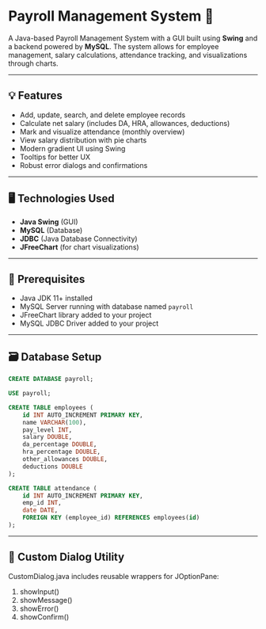 # Payroll Management System 🧾

A Java-based Payroll Management System with a GUI built using **Swing** and a backend powered by **MySQL**. The system allows for employee management, salary calculations, attendance tracking, and visualizations through charts.

---

## 💡 Features

- Add, update, search, and delete employee records  
- Calculate net salary (includes DA, HRA, allowances, deductions)  
- Mark and visualize attendance (monthly overview)  
- View salary distribution with pie charts  
- Modern gradient UI using Swing  
- Tooltips for better UX  
- Robust error dialogs and confirmations

---

## 🖥️ Technologies Used

- **Java Swing** (GUI)  
- **MySQL** (Database)  
- **JDBC** (Java Database Connectivity)  
- **JFreeChart** (for chart visualizations)

---
## 🔧 Prerequisites

- Java JDK 11+ installed  
- MySQL Server running with database named `payroll`  
- JFreeChart library added to your project  
- MySQL JDBC Driver added to your project
---


## 🗃️ Database Setup
```sql
CREATE DATABASE payroll;

USE payroll;

CREATE TABLE employees (
    id INT AUTO_INCREMENT PRIMARY KEY,
    name VARCHAR(100),
    pay_level INT,
    salary DOUBLE,
    da_percentage DOUBLE,
    hra_percentage DOUBLE,
    other_allowances DOUBLE,
    deductions DOUBLE
);

CREATE TABLE attendance (
    id INT AUTO_INCREMENT PRIMARY KEY,
    emp_id INT,
    date DATE,
    FOREIGN KEY (employee_id) REFERENCES employees(id)
);
```
---
## 🧩 Custom Dialog Utility
CustomDialog.java includes reusable wrappers for JOptionPane:

1. showInput()
2. showMessage()
3. showError()
4. showConfirm()


